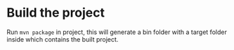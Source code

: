 # Build the project

Run `mvn package` in project, this will generate a bin folder with a target folder inside which contains the built project.
